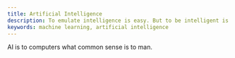 ```yaml
---
title: Artificial Intelligence
description: To emulate intelligence is easy. But to be intelligent is not.
keywords: machine learning, artificial intelligence
---
```


AI is to computers what common sense is to man.